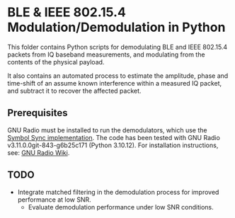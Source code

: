 # BLE & IEEE 802.15.4 Modulation/Demodulation in Python

This folder contains Python scripts for demodulating BLE and IEEE 802.15.4 packets from IQ baseband measurements, and modulating from the contents of the physical payload.

It also contains an automated process to estimate the amplitude, phase and time-shift of an assume known interference within a measured IQ packet, and subtract it to recover the affected packet. 

## Prerequisites

GNU Radio must be installed to run the demodulators, which use the [Symbol Sync implementation](https://wiki.gnuradio.org/index.php/Symbol_Sync).
The code has been tested with GNU Radio v3.11.0.0git-843-g6b25c171 (Python 3.10.12).
For installation instructions, see: [GNU Radio Wiki](https://wiki.gnuradio.org/index.php/InstallingGR).

## TODO

- Integrate matched filtering in the demodulation process for improved performance at low SNR.
    - Evaluate demodulation performance under low SNR conditions.
